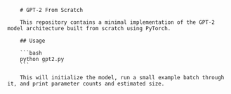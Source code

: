         # GPT-2 From Scratch

        This repository contains a minimal implementation of the GPT-2 model architecture built from scratch using PyTorch.

        ## Usage

        ```bash
        python gpt2.py
        ```

        This will initialize the model, run a small example batch through it, and print parameter counts and estimated size.